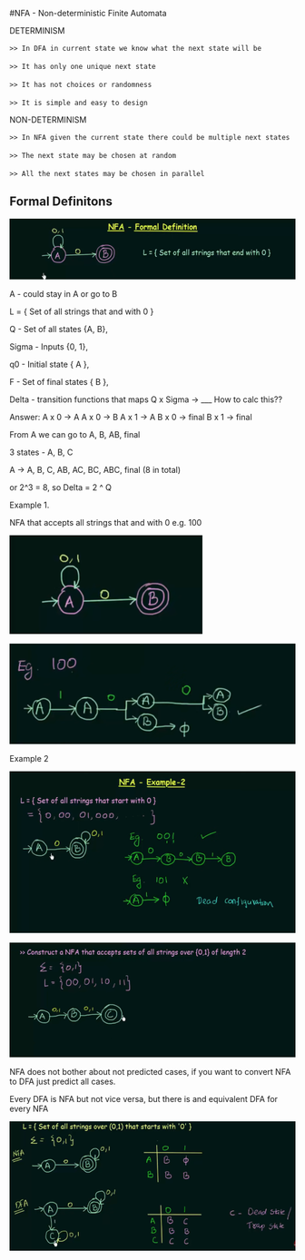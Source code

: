 #NFA - Non-deterministic Finite Automata

DETERMINISM
    
    >> In DFA in current state we know what the next state will be

    >> It has only one unique next state

    >> It has not choices or randomness

    >> It is simple and easy to design

NON-DETERMINISM

    >> In NFA given the current state there could be multiple next states

    >> The next state may be chosen at random

    >> All the next states may be chosen in parallel

## Formal Definitons

![img.png](images/Non_Deterministic_Finite_Automata/NFA.png)

A - could stay in A or go to B

L = { Set of all strings that and with 0 }

Q - Set of all states {A, B},

Sigma - Inputs {0, 1}, 

q0 - Initial state { A }, 

F - Set of final states { B }, 

Delta - transition functions that maps Q x Sigma -> ___ How to calc this??

Answer: 
    A x 0 -> A
    A x 0 -> B
    A x 1 -> A
    B x 0 -> final
    B x 1 -> final

From A we can go to A, B, AB, final

3 states - A, B, C

A -> A, B, C, AB, AC, BC, ABC, final (8 in total)

or 2^3 = 8, so Delta = 2 ^ Q

Example 1.

NFA that accepts all strings that and with 0
e.g. 100

![img.png](images/Non_Deterministic_Finite_Automata/NFA_2.png)

![img.png](images/Non_Deterministic_Finite_Automata/NFA_3.png)

Example 2

![img.png](images/Non_Deterministic_Finite_Automata/NFA_4.png)

![img.png](images/Non_Deterministic_Finite_Automata/NFA_5.png)


NFA does not bother about not predicted cases, if you want to convert NFA to DFA
just predict all cases.

Every DFA is NFA but not vice versa, but there is and equivalent DFA for every NFA

![img.png](images/Non_Deterministic_Finite_Automata/NFA_6.png)




















